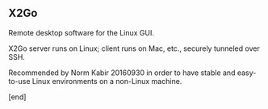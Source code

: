 ## X2Go

Remote desktop software for the Linux GUI.

X2Go server runs on Linux; client runs on Mac, etc., securely tunneled over SSH.

Recommended by Norm Kabir 20160930 in order to have stable and easy-to-use Linux environments on a non-Linux machine.

[end]